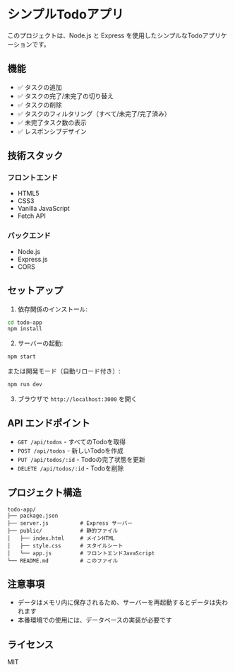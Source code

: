 # シンプルTodoアプリ

このプロジェクトは、Node.js と Express を使用したシンプルなTodoアプリケーションです。

## 機能

- ✅ タスクの追加
- ✅ タスクの完了/未完了の切り替え
- ✅ タスクの削除
- ✅ タスクのフィルタリング（すべて/未完了/完了済み）
- ✅ 未完了タスク数の表示
- ✅ レスポンシブデザイン

## 技術スタック

### フロントエンド
- HTML5
- CSS3
- Vanilla JavaScript
- Fetch API

### バックエンド
- Node.js
- Express.js
- CORS

## セットアップ

1. 依存関係のインストール:
```bash
cd todo-app
npm install
```

2. サーバーの起動:
```bash
npm start
```

または開発モード（自動リロード付き）:
```bash
npm run dev
```

3. ブラウザで `http://localhost:3000` を開く

## API エンドポイント

- `GET /api/todos` - すべてのTodoを取得
- `POST /api/todos` - 新しいTodoを作成
- `PUT /api/todos/:id` - Todoの完了状態を更新
- `DELETE /api/todos/:id` - Todoを削除

## プロジェクト構造

```
todo-app/
├── package.json
├── server.js          # Express サーバー
├── public/            # 静的ファイル
│   ├── index.html     # メインHTML
│   ├── style.css      # スタイルシート
│   └── app.js         # フロントエンドJavaScript
└── README.md          # このファイル
```

## 注意事項

- データはメモリ内に保存されるため、サーバーを再起動するとデータは失われます
- 本番環境での使用には、データベースの実装が必要です

## ライセンス

MIT